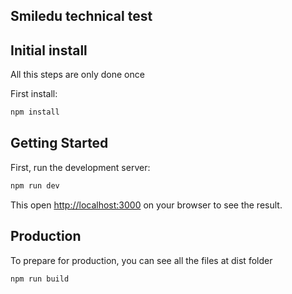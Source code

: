 ## Smiledu technical test

## Initial install

All this steps are only done once

First install:

```bash
npm install
```

## Getting Started

First, run the development server:

```bash
npm run dev
```

This open [http://localhost:3000](http://localhost:3000) on your browser to see the result.

## Production

To prepare for production, you can see all the files at dist folder

```bash
npm run build
```
